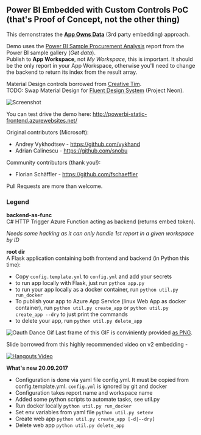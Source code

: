## Power BI Embedded with Custom Controls PoC (that's Proof of Concept, not the other thing)

This demonstrates the **[App Owns Data](https://powerbi.microsoft.com/en-us/documentation/powerbi-developer-embed-sample-app-owns-data/)** (3rd party embedding) approach.

Demo uses the [Power BI Sample Procurement Analysis](https://powerbi.microsoft.com/en-us/documentation/powerbi-sample-procurement-analysis-take-a-tour/)  report from the Power BI sample gallery (_Get data_).<br>
Publish to **App Workspace**, not _My Workspace_, this is important. It should be the only report in your App Workspace, otherwise you'll need to change the backend to return its index from the result array.

Material Design controls borrowed from [Creative Tim](https://www.creative-tim.com/product/material-kit).<br>
TODO: Swap Material Design for [Fluent Design System](https://fluent.microsoft.com) (Project Neon).

![Screenshot](screenshot.png)

You can test drive the demo here: http://powerbi-static-frontend.azurewebsites.net/

Original contributors (Microsoft):
- Andrey Vykhodtsev - https://github.com/vykhand
- Adrian Calinescu - https://github.com/snobu

Community contributors (thank you!):
- Florian Schäffler - https://github.com/fschaeffler

Pull Requests are more than welcome.

### Legend

**backend-as-func**<br>
C# HTTP Trigger Azure Function acting as backend (returns embed token).

*Needs some hacking as it can only handle 1st report in a given workspace by ID*

**root dir**<br>
A Flask application containing both frontend and backend (in Python this time):
- Copy `config.template.yml` to `config.yml` and add your secrets
- to run app locally with Flask, just run `python app.py`
- to run your app locally as a docker container, run `python util.py run_docker`
- To publish your app to Azure App Service (linux Web App as docker container), run `python util.py create_app` or `python util.py create_app --dry` to just print the commands
- to delete your app, run `python util.py delete_app`

![Oauth Dance Gif](oauth-dance.gif)
Last frame of this GIF is conviniently provided [as PNG](oauth-dance.png).

Slide borrowed from this highly recommended video on v2 embedding -

[![Hangouts Video](https://img.youtube.com/vi/xKTPI2pEl9I/0.jpg)](https://www.youtube.com/watch?v=xKTPI2pEl9I)


**What's new 20.09.2017**

 *	Configuration is done via yaml file config.yml. It must be copied from config.template.yml. `config.yml` is ignored by git and docker
 *	Configuration takes report name and workspace name
 *	Added some python scripts to automate tasks, see util.py
 *	Run docker locally `python util.py run_docker`
 *	Set env variables from yaml file `python util.py setenv`
 *	Create web app `python util.py create_app [-d|--dry]`
 *	Delete web app `python util.py delete_app`

